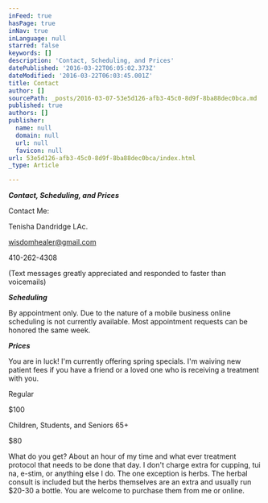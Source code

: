 ```yaml
---
inFeed: true
hasPage: true
inNav: true
inLanguage: null
starred: false
keywords: []
description: 'Contact, Scheduling, and Prices'
datePublished: '2016-03-22T06:05:02.373Z'
dateModified: '2016-03-22T06:03:45.001Z'
title: Contact
author: []
sourcePath: _posts/2016-03-07-53e5d126-afb3-45c0-8d9f-8ba88dec0bca.md
published: true
authors: []
publisher:
  name: null
  domain: null
  url: null
  favicon: null
url: 53e5d126-afb3-45c0-8d9f-8ba88dec0bca/index.html
_type: Article

---
```

**_Contact, Scheduling, and Prices_**

Contact Me:

Tenisha Dandridge LAc.

wisdomhealer@gmail.com

410-262-4308 

(Text messages greatly appreciated and responded to faster than voicemails)

**_Scheduling_**

By appointment only. Due to the nature of a mobile business online scheduling is not currently available. Most appointment requests can be honored the same week.

**_Prices_**

You are in luck! I'm currently offering spring specials. I'm waiving new patient fees if you have a friend or a loved one who is receiving a treatment with you.

Regular

$100

Children, Students, and Seniors 65+

$80

What do you get? About an hour of my time and what ever treatment protocol that needs to be done that day. I don't charge extra for cupping, tui na, e-stim, or anything else I do. The one exception is herbs. The herbal consult is included but the herbs themselves are an extra and usually run $20-30 a bottle. You are welcome to purchase them from me or online.